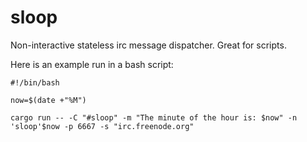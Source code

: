 # sloop
Non-interactive stateless irc message dispatcher. Great for scripts.

Here is an example run in a bash script:

```
#!/bin/bash

now=$(date +"%M")

cargo run -- -C "#sloop" -m "The minute of the hour is: $now" -n 'sloop'$now -p 6667 -s "irc.freenode.org"
```
